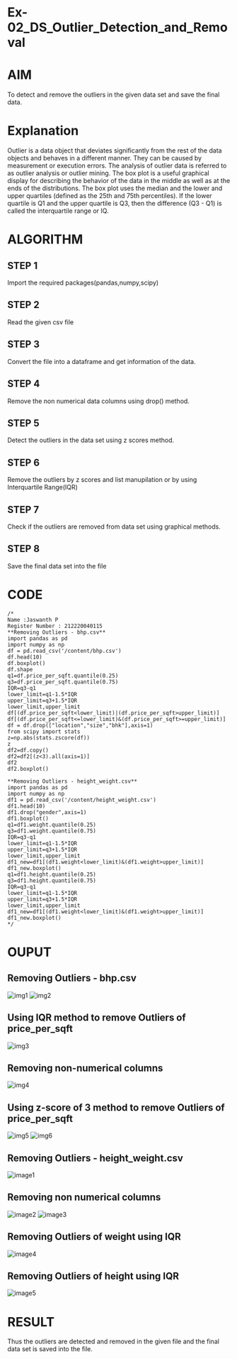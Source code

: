 # Ex-02_DS_Outlier_Detection_and_Removal
# AIM
To detect and remove the outliers in the given data set and save the final data.

# Explanation
Outlier is a data object that deviates significantly from the rest of the data objects and behaves in a different manner. They can be caused by measurement or execution errors. The analysis of outlier data is referred to as outlier analysis or outlier mining. The box plot is a useful graphical display for describing the behavior of the data in the middle as well as at the ends of the distributions. The box plot uses the median and the lower and upper quartiles (defined as the 25th and 75th percentiles). If the lower quartile is Q1 and the upper quartile is Q3, then the difference (Q3 - Q1) is called the interquartile range or IQ.

# ALGORITHM
## STEP 1
Import the required packages(pandas,numpy,scipy)
## STEP 2
Read the given csv file
## STEP 3
Convert the file into a dataframe and get information of the data.
## STEP 4
Remove the non numerical data columns using drop() method.
## STEP 5
Detect the outliers in the data set using z scores method.
## STEP 6
Remove the outliers by z scores and list manupilation or by using Interquartile Range(IQR)
## STEP 7
Check if the outliers are removed from data set using graphical methods.
## STEP 8
Save the final data set into the file

# CODE
```
/* 
Name :Jaswanth P
Register Number : 212220040115
**Removing Outliers - bhp.csv**
import pandas as pd
import numpy as np
df = pd.read_csv('/content/bhp.csv')
df.head(10)
df.boxplot()
df.shape
q1=df.price_per_sqft.quantile(0.25)
q3=df.price_per_sqft.quantile(0.75)
IQR=q3-q1
lower_limit=q1-1.5*IQR
upper_limit=q3+1.5*IQR
lower_limit,upper_limit
df[(df.price_per_sqft<lower_limit)|(df.price_per_sqft>upper_limit)]
df[(df.price_per_sqft<=lower_limit)&(df.price_per_sqft>=upper_limit)]
df = df.drop(["location","size","bhk"],axis=1) 
from scipy import stats
z=np.abs(stats.zscore(df))
z
df2=df.copy()
df2=df2[(z<3).all(axis=1)]
df2
df2.boxplot()

**Removing Outliers - height_weight.csv**
import pandas as pd
import numpy as np
df1 = pd.read_csv('/content/height_weight.csv')
df1.head(10)
df1.drop("gender",axis=1)
df1.boxplot()
q1=df1.weight.quantile(0.25)
q3=df1.weight.quantile(0.75)
IQR=q3-q1
lower_limit=q1-1.5*IQR
upper_limit=q3+1.5*IQR
lower_limit,upper_limit
df1_new=df1[(df1.weight<lower_limit)&(df1.weight>upper_limit)]
df1_new.boxplot()
q1=df1.height.quantile(0.25)
q3=df1.height.quantile(0.75)
IQR=q3-q1
lower_limit=q1-1.5*IQR
upper_limit=q3+1.5*IQR
lower_limit,upper_limit
df1_new=df1[(df1.weight<lower_limit)&(df1.weight>upper_limit)]
df1_new.boxplot()
*/
```
# OUPUT
## Removing Outliers - bhp.csv
![img1](https://user-images.githubusercontent.com/127843136/227731877-d2981784-8d77-4e17-8b4c-8df5a8321b2a.png)
![img2](https://user-images.githubusercontent.com/127843136/227731884-94c8cd3d-0eae-40f9-a6b5-38a051e3f4ab.png)
## Using IQR method to remove Outliers of price_per_sqft
![img3](https://user-images.githubusercontent.com/127843136/227731894-f461dc1f-1258-4fb4-9872-95ae140a67ae.png)
## Removing non-numerical columns
![img4](https://user-images.githubusercontent.com/127843136/227731899-78470890-7647-41f5-8495-243e529db14e.png)
## Using z-score of 3 method to remove Outliers of price_per_sqft
![img5](https://user-images.githubusercontent.com/127843136/227731907-6b7faad5-6998-4f20-8d14-a523b10bd287.png)
![img6](https://user-images.githubusercontent.com/127843136/227731919-7d562fca-d6e6-4998-9a2a-0abfda8655a4.png)
## Removing Outliers - height_weight.csv
![image1](https://user-images.githubusercontent.com/127843136/227731926-e0c01378-151d-47c8-a13d-233f595e9e8b.png)
## Removing non numerical columns
![image2](https://user-images.githubusercontent.com/127843136/227731941-4482a162-6557-41dc-9b45-0a3a7e651920.png)
![image3](https://user-images.githubusercontent.com/127843136/227731946-d4fbec8c-4656-412e-a324-c195052b2fed.png)
## Removing Outliers of weight using IQR
![image4](https://user-images.githubusercontent.com/127843136/227731951-659f8f76-12f0-437b-9a87-3697f12e6144.png)
## Removing Outliers of height using IQR
![image5](https://user-images.githubusercontent.com/127843136/227731957-7a9d4a25-6653-44ce-a230-2ad20969fb47.png)
# RESULT
Thus the outliers are detected and removed in the given file and the final data set is saved into the file.
